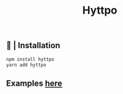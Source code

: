 <div align="center">

   # Hyttpo

<br />
</div>

## 📂 | Installation

```sh
npm install hyttpo
yarn add hyttpo
```

## Examples [here](https://github.com/Garlic-Team/hyttpo/tree/main/examples)
